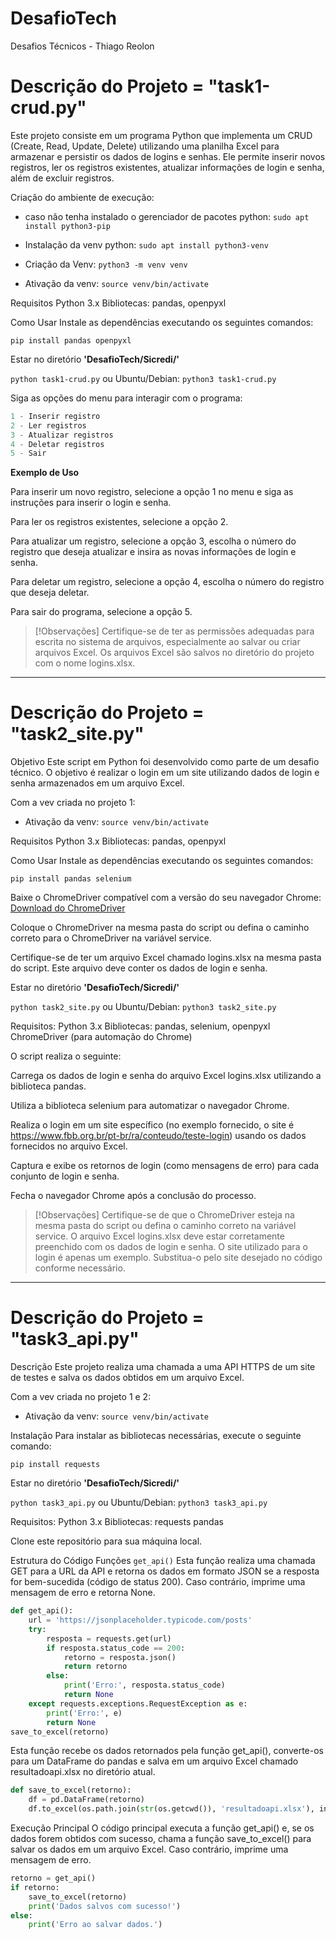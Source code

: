 # DesafioTech
Desafios Técnicos - Thiago Reolon


# Descrição do Projeto = **"task1-crud.py"**

Este projeto consiste em um programa Python que implementa um CRUD (Create, Read, Update, Delete) utilizando uma planilha Excel para armazenar e persistir os dados de logins e senhas. Ele permite inserir novos registros, ler os registros existentes, atualizar informações de login e senha, além de excluir registros.


Criação do ambiente de execução:
- caso não tenha instalado o gerenciador de pacotes python:
`sudo apt install python3-pip`

- Instalação da venv python:
`sudo apt install python3-venv`

- Criação da Venv:
`python3 -m venv venv`

- Ativação da venv:
`source venv/bin/activate`

Requisitos
Python 3.x
Bibliotecas: pandas, openpyxl

Como Usar
Instale as dependências executando os seguintes comandos:

`pip install pandas openpyxl`

Estar no diretório **'DesafioTech/Sicredi/'**

`python task1-crud.py`
ou 
Ubuntu/Debian:
`python3 task1-crud.py`




Siga as opções do menu para interagir com o programa:

```python
1 - Inserir registro
2 - Ler registros
3 - Atualizar registros
4 - Deletar registros
5 - Sair
```



**Exemplo de Uso**

Para inserir um novo registro, selecione a opção 1 no menu e siga as instruções para inserir o login e senha.

Para ler os registros existentes, selecione a opção 2.

Para atualizar um registro, selecione a opção 3, escolha o número do registro que deseja atualizar e insira as novas informações de login e senha.

Para deletar um registro, selecione a opção 4, escolha o número do registro que deseja deletar.

Para sair do programa, selecione a opção 5.



> [!Observações]
Certifique-se de ter as permissões adequadas para escrita no sistema de arquivos, especialmente ao salvar ou criar arquivos Excel.
Os arquivos Excel são salvos no diretório do projeto com o nome logins.xlsx.



-------------------------------------------------------------------------------------------------------------------------------------


# Descrição do Projeto = **"task2_site.py"**


Objetivo
Este script em Python foi desenvolvido como parte de um desafio técnico. O objetivo é realizar o login em um site utilizando dados de login e senha armazenados em um arquivo Excel.


Com a vev criada no projeto 1:

- Ativação da venv:
`source venv/bin/activate`

Requisitos
Python 3.x
Bibliotecas: pandas, openpyxl

Como Usar
Instale as dependências executando os seguintes comandos:

`pip install pandas selenium`

Baixe o ChromeDriver compatível com a versão do seu navegador Chrome:
[Download do ChromeDriver](https://googlechromelabs.github.io/chrome-for-testing/#stable)

Coloque o ChromeDriver na mesma pasta do script ou defina o caminho correto para o ChromeDriver na variável service.

Certifique-se de ter um arquivo Excel chamado logins.xlsx na mesma pasta do script. Este arquivo deve conter os dados de login e senha.

Estar no diretório **'DesafioTech/Sicredi/'**

`python task2_site.py`
ou 
Ubuntu/Debian:
`python3 task2_site.py`


Requisitos:
Python 3.x
Bibliotecas: pandas, selenium, openpyxl
ChromeDriver (para automação do Chrome)



O script realiza o seguinte:

Carrega os dados de login e senha do arquivo Excel logins.xlsx utilizando a biblioteca pandas.

Utiliza a biblioteca selenium para automatizar o navegador Chrome.

Realiza o login em um site específico (no exemplo fornecido, o site é https://www.fbb.org.br/pt-br/ra/conteudo/teste-login) usando os dados fornecidos no arquivo Excel.

Captura e exibe os retornos de login (como mensagens de erro) para cada conjunto de login e senha.

Fecha o navegador Chrome após a conclusão do processo.



> [!Observações] 
Certifique-se de que o ChromeDriver esteja na mesma pasta do script ou defina o caminho correto na variável service.
O arquivo Excel logins.xlsx deve estar corretamente preenchido com os dados de login e senha.
O site utilizado para o login é apenas um exemplo. Substitua-o pelo site desejado no código conforme necessário.




--------------------------------------------------------------------------------------------------------------------

# Descrição do Projeto = **"task3_api.py"**



Descrição
Este projeto realiza uma chamada a uma API HTTPS de um site de testes e salva os dados obtidos em um arquivo Excel.



Com a vev criada no projeto 1 e 2:

- Ativação da venv:
`source venv/bin/activate`

Instalação
Para instalar as bibliotecas necessárias, execute o seguinte comando:

`pip install requests`

Estar no diretório **'DesafioTech/Sicredi/'**

`python task3_api.py`
ou 
Ubuntu/Debian:
`python3 task3_api.py`



Requisitos:
Python 3.x
Bibliotecas:
requests
pandas



Clone este repositório para sua máquina local.


Estrutura do Código
Funções
`get_api()`
Esta função realiza uma chamada GET para a URL da API e retorna os dados em formato JSON se a resposta for bem-sucedida (código de status 200). Caso contrário, imprime uma mensagem de erro e retorna None.

```python
def get_api():
    url = 'https://jsonplaceholder.typicode.com/posts'
    try:
        resposta = requests.get(url)
        if resposta.status_code == 200:
            retorno = resposta.json()
            return retorno
        else:
            print('Erro:', resposta.status_code)
            return None
    except requests.exceptions.RequestException as e:
        print('Erro:', e)
        return None
save_to_excel(retorno)
```
Esta função recebe os dados retornados pela função get_api(), converte-os para um DataFrame do pandas e salva em um arquivo Excel chamado resultadoapi.xlsx no diretório atual.

```python
def save_to_excel(retorno):
    df = pd.DataFrame(retorno)
    df.to_excel(os.path.join(str(os.getcwd()), 'resultadoapi.xlsx'), index=False)

```
Execução Principal
O código principal executa a função get_api() e, se os dados forem obtidos com sucesso, chama a função save_to_excel() para salvar os dados em um arquivo Excel. Caso contrário, imprime uma mensagem de erro.

```python
retorno = get_api()
if retorno:
    save_to_excel(retorno)
    print('Dados salvos com sucesso!')
else:
    print('Erro ao salvar dados.')
```


